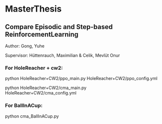 # MasterThesis

## Compare Episodic and Step-based ReinforcementLearning

Author: Gong, Yuhe

Supervisor: Hüttenrauch, Maximilian & Celik, Mevlüt Onur

### For HoleReacher + cw2:

python HoleReacher+CW2/ppo_main.py HoleReacher+CW2/ppo_config.yml

python HoleReacher+CW2/cma_main.py HoleReacher+CW2/cma_config.yml



### For BallInACup:

python cma_BallInACup.py
